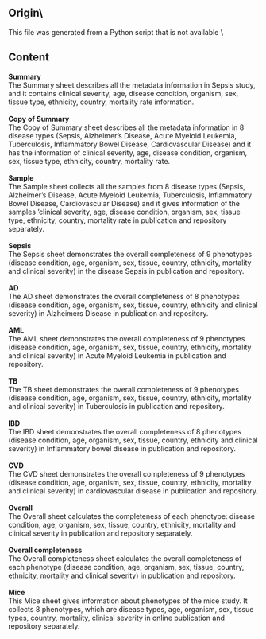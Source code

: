 ## Origin\
This file was generated from a Python script that is not available
\
## Content

<b>Summary</b>\
The Summary sheet describes all the metadata information in Sepsis study, and it
contains clinical severity, age, disease condition, organism, sex, tissue type, ethnicity,
country, mortality rate information.\
\
<b>Copy of Summary</b>\
The Copy of Summary sheet describes all the metadata information in 8 disease types
(Sepsis, Alzheimer’s Disease, Acute Myeloid Leukemia, Tuberculosis, Inflammatory
Bowel Disease, Cardiovascular Disease) and it has the information of clinical severity,
age, disease condition, organism, sex, tissue type, ethnicity, country, mortality rate.\
\
<b>Sample</b>\
The Sample sheet collects all the samples from 8 disease types (Sepsis, Alzheimer’s
Disease, Acute Myeloid Leukemia, Tuberculosis, Inflammatory Bowel Disease,
Cardiovascular Disease) and it gives information of the samples ’clinical severity, age,
disease condition, organism, sex, tissue type, ethnicity, country, mortality rate in
publication and repository separately.\
\
<b>Sepsis</b>\
The Sepsis sheet demonstrates the overall completeness of 9 phenotypes (disease
condition, age, organism, sex, tissue, country, ethnicity, mortality and clinical severity) in
the disease Sepsis in publication and repository.\
\
<b>AD</b>\
The AD sheet demonstrates the overall completeness of 8 phenotypes (disease
condition, age, organism, sex, tissue, country, ethnicity and clinical severity) in
Alzheimers Disease in publication and repository.\
\
<b>AML</b>\
The AML sheet demonstrates the overall completeness of 9 phenotypes (disease
condition, age, organism, sex, tissue, country, ethnicity, mortality and clinical severity) in
Acute Myeloid Leukemia in publication and repository.\
\
<b>TB</b>\
The TB sheet demonstrates the overall completeness of 9 phenotypes (disease
condition, age, organism, sex, tissue, country, ethnicity, mortality and clinical severity) in
Tuberculosis in publication and repository.\
\
<b>IBD</b>\
The IBD sheet demonstrates the overall completeness of 8 phenotypes (disease
condition, age, organism, sex, tissue, country, ethnicity and clinical severity) in
Inflammatory bowel disease in publication and repository.\
\
<b>CVD</b>\
The CVD sheet demonstrates the overall completeness of 9 phenotypes (disease
condition, age, organism, sex, tissue, country, ethnicity, mortality and clinical severity) in
cardiovascular disease in publication and repository.\
\
<b>Overall</b>\
The Overall sheet calculates the completeness of each phenotype: disease condition,
age, organism, sex, tissue, country, ethnicity, mortality and clinical severity in publication
and repository separately.\
\
<b>Overall completeness</b>\
The Overall completeness sheet calculates the overall completeness of each phenotype
(disease condition, age, organism, sex, tissue, country, ethnicity, mortality and clinical
severity) in publication and repository.\
\
<b>Mice</b>\
This Mice sheet gives information about phenotypes of the mice study. It collects 8
phenotypes, which are disease types, age, organism, sex, tissue types, country, mortality,
clinical severity in online publication and repository separately.
